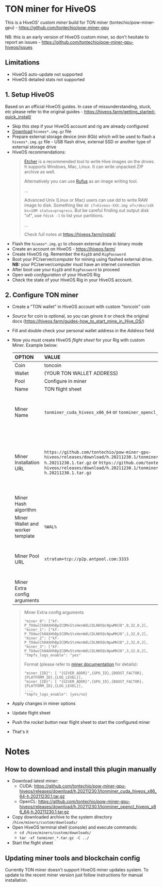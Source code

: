 # TON miner for HiveOS

This is a HiveOS' *custom miner* build for TON miner (tontechio/pow-miner-gpu) - https://github.com/tontechio/pow-miner-gpu

NB: this is an early version of HiveOS custom miner, so don't hesitate to report an issues - https://github.com/tontechio/pow-miner-gpu-hiveos/issues

## Limitations

- HiveOS auto-update not supported
- HiveOS detailed stats not supported

## 1. Setup HiveOS

Based on an official HiveOS guides. In case of missunderstanding, stuck, etc please refer to the original guides - https://hiveos.farm/getting_started-quick_install/

* Skip this step if your HiveOS account and rig are already configured
* [Download](https://download.hiveos.farm/latest/) `hiveos*.img.gz` file
* Prepare external storage device (min 8Gb) which will be used to flash a `hiveos*.img.gz` file - USB flash drive, external SSD or another type of external storage drive
* HiveOS recommendations: 
  > [Etcher](https://www.balena.io/etcher/) is a recommended tool to write Hive images on the drives. It supports Windows, Mac, Linux. It can write unpacked ZIP archive as well.
  > 
  > Alternatively you can use [Rufus](https://rufus.akeo.ie/) as an image writing tool.
  > 
  > ...
  > 
  > Advanced Unix (Linux or Mac) users can use dd to write RAW image to disk. Something like `dd if=hiveos-XXX.img of=/dev/sdX bs=10M status=progress`. But be careful finding out output disk "of", use `fdisk -l` to list your partitions.
  > 
  > ...
  > 
  > Check full notes at https://hiveos.farm/install/
* Flash the `hiveos*.img.gz` to chosen external drive in binary mode
* Create an account on HiveOS - https://hiveos.farm/
* Create HiveOS rig. Remember the `RigID` and `RigPassword`
* Boot your PC/server/computer for mining using flashed external drive. **NB:** your PC/server/computer must have an internet connection
* After boot use your `RigID` and `RigPassword` to proceed
* Open *web configuration* of your HiveOS Rig
* Check the *<online>* state of your HiveOS Rig in your HiveOS account.

## 2. Configure TON miner

* Create a "TON wallet" in HiveOS account with custom "toncoin" coin
* *Source* for coin is optional, so you can ginore it or check the original docs (https://hiveos.farm/guides-how_to_start_mine_in_Hive_OS/)
* Fill and double check your personal wallet address in the *Address* field
* Now you must create HiveOS *flight sheet* for your Rig with custom Miner. Example below:

  | OPTION | VALUE | COMMENT |
  |:----------|:------|:--------| 
  Coin | toncoin
  Wallet | {YOUR TON WALLET ADDRESS}
  Pool | Configure in miner | 
  Name | TON flight sheet
  Miner Name | `tonminer_cuda_hiveos_x86_64` or `tonminer_opencl_hiveos_x86_64` | Generated automatically based on *Miner Installation URL* below
  Miner Installation URL | `https://github.com/tontechio/pow-miner-gpu-hiveos/releases/download/h.20211230.1/tonminer_cuda_hiveos_x86_64-h.20211230.1.tar.gz` or `https://github.com/tontechio/pow-miner-gpu-hiveos/releases/download/h.20211230.1/tonminer_opencl_hiveos_x86_64-h.20211230.1.tar.gz` | Depends on your GPU device. Choose *cuda* version for Nvidia GPU and *opencl* version for AMD GPU
  Miner Hash algorithm | | No value (empty)
  Miner Wallet and worker template | `%WAL%` | Only wallet number for easy script mechanics
  Miner Pool URL | `stratum+tcp://p2p.antpool.com:3333` | Keep the default value, this value is not used by TON miner
  Miner Extra config arguments | | *see below*
  >  Miner Extra config arguments
  > ```
  > "miner_0": ["kf-P_TOdwcCh0AXHhBpICDMxStxHenWdLCDLNH5QcNpwMHJ8",0,32,0,2],
  > "miner_1": ["kf-P_TOdwcCh0AXHhBpICDMxStxHenWdLCDLNH5QcNpwMHJ8",1,32,0,2],
  > "miner_2": ["kf-P_TOdwcCh0AXHhBpICDMxStxHenWdLCDLNH5QcNpwMHJ8",2,32,0,2],
  > "miner_3": ["kf-P_TOdwcCh0AXHhBpICDMxStxHenWdLCDLNH5QcNpwMHJ8",3,32,0,2],
  > "tmpfs_logs_enable": "yes"
  > ```
  > 
  > Format (please refer to [miner documentation](https://github.com/tontechio/pow-miner-gpu) for details):
  > ```
  > "miner_{ID}": [ "{GIVER_ADDR}",{GPU_ID},{BOOST_FACTOR},{PLATFORM_ID},{LOG_LEVEL}],
  > "miner_{ID}": [ "{GIVER_ADDR}",{GPU_ID},{BOOST_FACTOR},{PLATFORM_ID},{LOG_LEVEL}],
  > ...,
  > "tmpfs_logs_enable": {yes/no}
  > ```

* Apply changes in miner options
* Update flight sheet
* Push the *rocket button* near flight sheet to start the configured miner
* That's it

# Notes

## How to download and install this plugin manually

* Download latest miner:
  - CUDA: https://github.com/tontechio/pow-miner-gpu-hiveos/releases/download/h.20211230.1/tonminer_cuda_hiveos_x86_64-h.20211230.1.tar.gz
  - OpenCL: https://github.com/tontechio/pow-miner-gpu-hiveos/releases/download/h.20211230.1/tonminer_opencl_hiveos_x86_64-h.20211230.1.tar.gz
* Copy downloaded archive to the system directory `/hive/miners/custom/downloads/`
* Open HiveOS terminal shell (console) and execute commands:
  - `cd /hive/miners/custom/downloads/`
  - `tar -xf tonminer_*.tar.gz -C ../`
* Start the flight sheet

## Updating miner tools and blockchain config

Currently TON miner doesn't support HiveOS miner updates system. To update to the recent miner version just follow instructions for manual installation.
  
  
  

